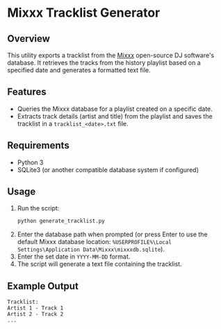 # Mixxx Tracklist Generator

## Overview
This utility exports a tracklist from the [Mixxx](https://mixxx.org/) open-source DJ software's database. It retrieves the tracks from the history playlist based on a specified date and generates a formatted text file.

## Features
- Queries the Mixxx database for a playlist created on a specific date.
- Extracts track details (artist and title) from the playlist and saves the tracklist in a `tracklist_<date>.txt` file.

## Requirements
- Python 3
- SQLite3 (or another compatible database system if configured)

## Usage
1. Run the script:
   ```sh
   python generate_tracklist.py
   ```
2. Enter the database path when prompted (or press Enter to use the default Mixxx database location: `%USERPROFILE%\Local Settings\Application Data\Mixxx\mixxxdb.sqlite`).
3. Enter the set date in `YYYY-MM-DD` format.
4. The script will generate a text file containing the tracklist.

## Example Output
```
Tracklist:
Artist 1 - Track 1
Artist 2 - Track 2
...
```
